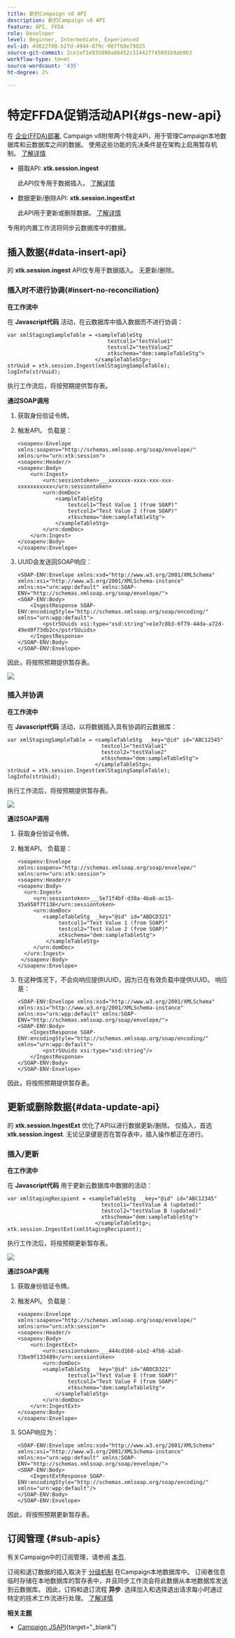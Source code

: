```yaml
---
title: 新的Campaign v8 API
description: 新的Campaign v8 API
feature: API, FFDA
role: Developer
level: Beginner, Intermediate, Experienced
exl-id: dd822f88-b27d-4944-879c-087f68e79825
source-git-commit: 2ce1ef1e935080a66452c31442f745891b9ab9b3
workflow-type: tm+mt
source-wordcount: '435'
ht-degree: 2%

---
```


# 特定FFDA促销活动API{#gs-new-api}

在 [企业(FFDA)部署](enterprise-deployment.md), Campaign v8附带两个特定API，用于管理Campaign本地数据库和云数据库之间的数据。 使用这些功能的先决条件是在架构上启用暂存机制。 [了解详情](staging.md)

* 摄取API: **xtk.session.ingest**

   此API仅专用于数据插入。 [了解详情](#data-insert-api)

* 数据更新/删除API: **xtk.session.ingestExt**

   此API用于更新或删除数据。 [了解详情](#data-update-api)

专用的内置工作流将同步云数据库中的数据。

## 插入数据{#data-insert-api}

的 **xtk.session.ingest** API仅专用于数据插入。 无更新/删除。

### 插入时不进行协调{#insert-no-reconciliation}

**在工作流中**

在 **Javascript代码** 活动，在云数据库中插入数据而不进行协调：

```
var xmlStagingSampleTable = <sampleTableStg
                                testcol1="testValue1"
                                testcol2="testValue2"
                                xtkschema="dem:sampleTableStg">
                            </sampleTableStg>;
strUuid = xtk.session.Ingest(xmlStagingSampleTable);
logInfo(strUuid);
```

执行工作流后，将按预期提供暂存表。

**通过SOAP调用**

1. 获取身份验证令牌。
1. 触发API。 负载是：

   ```
   <soapenv:Envelope xmlns:soapenv="http://schemas.xmlsoap.org/soap/envelope/" xmlns:urn="urn:xtk:session">
   <soapenv:Header/>
   <soapenv:Body>
       <urn:Ingest>
           <urn:sessiontoken>___xxxxxxx-xxxx-xxx-xxx-xxxxxxxxxxx</urn:sessiontoken>
           <urn:domDoc>
               <sampleTableStg
                   testcol1="Test Value 1 (from SOAP)"
                   testcol2="Test Value 2 (from SOAP)"
                   xtkschema="dem:sampleTableStg">
               </sampleTableStg>
           </urn:domDoc>
       </urn:Ingest>
   </soapenv:Body>
   </soapenv:Envelope>
   ```

1. UUID会发送回SOAP响应：

   ```
   <SOAP-ENV:Envelope xmlns:xsd="http://www.w3.org/2001/XMLSchema" xmlns:xsi="http://www.w3.org/2001/XMLSchema-instance" xmlns:ns="urn:wpp:default" xmlns:SOAP-ENV="http://schemas.xmlsoap.org/soap/envelope/">
   <SOAP-ENV:Body>
       <IngestResponse SOAP-ENV:encodingStyle="http://schemas.xmlsoap.org/soap/encoding/" xmlns="urn:wpp:default">
           <pstrSUuids xsi:type="xsd:string">e1e7c8b3-6f79-44da-a72d-49ed0f73db2c</pstrSUuids>
       </IngestResponse>
   </SOAP-ENV:Body>
   </SOAP-ENV:Envelope>
   ```

因此，将按照预期提供暂存表。

![](assets/no-reconciliation.png)

### 插入并协调

**在工作流中**

在 **Javascript代码** 活动，以将数据插入具有协调的云数据库：

```
var xmlStagingSampleTable = <sampleTableStg  _key="@id" id="ABC12345"
                              testcol1="testValue1"
                              testcol2="testValue2"
                              xtkschema="dem:sampleTableStg">
                            </sampleTableStg>;         
strUuid = xtk.session.Ingest(xmlStagingSampleTable);
logInfo(strUuid);
```

执行工作流后，将按预期提供暂存表。

![](assets/with-reconciliation.png)


**通过SOAP调用**

1. 获取身份验证令牌。
1. 触发API。 负载是：

   ```
   <soapenv:Envelope xmlns:soapenv="http://schemas.xmlsoap.org/soap/envelope/" xmlns:urn="urn:xtk:session">
   <soapenv:Header/>
   <soapenv:Body>
     <urn:Ingest>
        <urn:sessiontoken>___5e71f4bf-d38a-4ba8-ac15-35a958f7f138</urn:sessiontoken>
        <urn:domDoc>
           <sampleTableStg  _key="@id" id="ABDCD321"
                testcol1="Test Value 1 (from SOAP)"
                testcol2="Test Value 2 (from SOAP)"
                xtkschema="dem:sampleTableStg">
            </sampleTableStg>
        </urn:domDoc>
     </urn:Ingest>
    </soapenv:Body>
   </soapenv:Envelope>
   ```

1. 在这种情况下，不会向响应提供UUID，因为已在有效负载中提供UUID。 响应是：

   ```
   <SOAP-ENV:Envelope xmlns:xsd="http://www.w3.org/2001/XMLSchema" xmlns:xsi="http://www.w3.org/2001/XMLSchema-instance" xmlns:ns="urn:wpp:default" xmlns:SOAP-ENV="http://schemas.xmlsoap.org/soap/envelope/">
   <SOAP-ENV:Body>
       <IngestResponse SOAP-ENV:encodingStyle="http://schemas.xmlsoap.org/soap/encoding/" xmlns="urn:wpp:default">
           <pstrSUuids xsi:type="xsd:string"/>
       </IngestResponse>
   </SOAP-ENV:Body>
   </SOAP-ENV:Envelope>
   ```

因此，将按照预期提供暂存表。

## 更新或删除数据{#data-update-api}

的 **xtk.session.IngestExt** 优化了API以进行数据更新/删除。 仅插入，首选 **xtk.session.ingest**. 无论记录键是否在暂存表中，插入操作都正在进行。

### 插入/更新

**在工作流中**

在 **Javascript代码** 用于更新云数据库中数据的活动：

```
var xmlStagingRecipient = <sampleTableStg  _key="@id" id="ABC12345"
                              testcol1="testValue A (updated)"
                              testcol2="testValue B (updated)"
                              xtkschema="dem:sampleTableStg">
                            </sampleTableStg>;
xtk.session.IngestExt(xmlStagingRecipient);
```

执行工作流后，将按预期更新暂存表。

![](assets/updated-data.png)

**通过SOAP调用**

1. 获取身份验证令牌。
1. 触发API。 负载是：

   ```
   <soapenv:Envelope xmlns:soapenv="http://schemas.xmlsoap.org/soap/envelope/" xmlns:urn="urn:xtk:session">
   <soapenv:Header/>
   <soapenv:Body>
       <urn:IngestExt>
           <urn:sessiontoken>___444cd168-a1e2-4fb6-a2a8-73be9f133489</urn:sessiontoken>
           <urn:domDoc>
           <sampleTableStg  _key="@id" id="ABDCD321"
                   testcol1="Test Value E (from SOAP)"
                   testcol2="Test Value F (from SOAP)"
                   xtkschema="dem:sampleTableStg">
               </sampleTableStg>
           </urn:domDoc>
       </urn:IngestExt>
   </soapenv:Body>
   </soapenv:Envelope>
   ```

1. SOAP响应为：

   ```
   <SOAP-ENV:Envelope xmlns:xsd="http://www.w3.org/2001/XMLSchema" xmlns:xsi="http://www.w3.org/2001/XMLSchema-instance" xmlns:ns="urn:wpp:default" xmlns:SOAP-ENV="http://schemas.xmlsoap.org/soap/envelope/">
   <SOAP-ENV:Body>
       <IngestExtResponse SOAP-ENV:encodingStyle="http://schemas.xmlsoap.org/soap/encoding/" xmlns="urn:wpp:default"/>
   </SOAP-ENV:Body>
   </SOAP-ENV:Envelope>
   ```

因此，将按照预期更新暂存表。

## 订阅管理 {#sub-apis}

有关Campaign中的订阅管理，请参阅 [本页](../start/subscriptions.md).

订阅和退订数据的插入取决于 [分级机制](staging.md) 在Campaign本地数据库中。 订阅者信息临时存储在本地数据库的暂存表中，并且同步工作流会将此数据从本地数据库发送到云数据库。 因此，订购和退订流程 **异步**. 选择加入和选择退出请求每小时通过特定的技术工作流进行处理。 [了解详情](replication.md#tech-wf)


**相关主题**

* [Campaign JSAPI](https://experienceleague.adobe.com/developer/campaign-api/api/p-1.html){target="_blank"}
